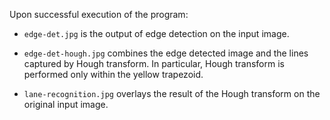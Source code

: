 Upon successful execution of the program:

* `edge-det.jpg` is the output of edge detection on the input image.

* `edge-det-hough.jpg` combines the edge detected image and the lines captured by Hough transform. In particular, Hough transform is performed only within the yellow trapezoid.

* `lane-recognition.jpg` overlays the result of the Hough transform on the original input image.
